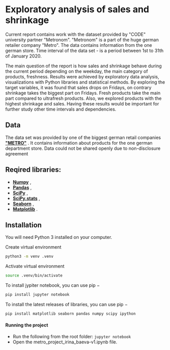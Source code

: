 # Exploratory analysis of sales and shrinkage

Current report contains work with the dataset provided by "CODE" university partner "Metronom". "Metronom" is a part of the huge german retailer company "Metro". The data contains information from the one german store. Time interval of the data set - is a period between 1st to 31th of January 2020.

The main question of the report is how sales and shrinkage behave during the current period depending on the weekday, the main category of products, freshness. Results were achieved by exploratory data analysis, visualizations with Python libraries and statistical methods. By exploring the target variables, it was found that sales drops on Fridays, on contrary shrinkage takes the biggest part on Fridays. Fresh products take the main part compared to ultrafresh products. Also, we explored products with the highest shrinkage and sales. Having these results would be important for further study other time intervals and dependencies.

## Data

The data set was provided by one of the biggest german retail companies **["METRO"](https://www.metro.de/)** . It contains information about products for the one german department store. Data could not be shared openly due to non-disclosure agreement

## Reqired libraries:

- **[Numpy](https://www.numpy.org/)** ,
- **[Pandas](https://pandas.pydata.org/)** ,
- **[SciPy](https://www.scipy.org/)** ,
- **[SciPy.stats](https://docs.scipy.org/doc/scipy/reference/stats.html)** ,
- **[Seaborn](https://seaborn.pydata.org/)** ,
- **[Matplotlib](https://matplotlib.org/)** .

## Installation

You will need Python 3 installed on your computer.

Create virtual environment

```sh
python3 -m venv .venv
```

Activate virtual environment

```sh
source .venv/bin/activate
```

To install jypiter notebook, you can use pip −

```sh
pip install jupyter notebook
```

To install the latest releases of libraries, you can use pip −

```sh
pip install matplotlib seaborn pandas numpy scipy ipython
```

#### Running the project

- Run the following from the root folder:
  `jupyter notebook`
- Open the metro_project_irina_baeva-v1.ipynb file.

